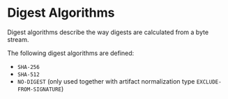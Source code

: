 # Digest Algorithms

Digest algorithms describe the way digests are calculated from a byte stream.

The following digest algorithms are defined:

- `SHA-256`
- `SHA-512`
- `NO-DIGEST` (only used together with artifact normalization type `EXCLUDE-FROM-SIGNATURE`)

